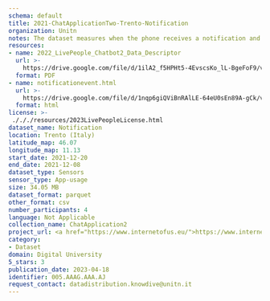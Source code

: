 ```yaml
---
schema: default
title: 2021-ChatApplicationTwo-Trento-Notification
organization: Unitn
notes: The dataset measures when the phone receives a notification and when it is dismissed by the user. The dataset was collected as part of the WeNet project, a Horizon 2020 funded project that aims at developing a diversity-aware, machine-mediated paradigm for social interactions.
resources:
- name: 2022_LivePeople_Chatbot2_Data_Descriptor
  url: >-
    https://drive.google.com/file/d/1ilA2_f5HPHt5-4EvscsKo_lL-BgeFoF9/view?usp=sharing
  format: PDF
- name: notificationevent.html
  url: >-
    https://drive.google.com/file/d/1nqp6giQViBnRAlLE-64eU0sEn89A-gCk/view?usp=sharing
  format: html
license: >-
 ./././resources/2023LivePeopleLicense.html
dataset_name: Notification
location: Trento (Italy)
latitude_map: 46.07
longitude_map: 11.13
start_date: 2021-12-20
end_date: 2021-12-08
dataset_type: Sensors
sensor_type: App-usage
size: 34.05 MB
dataset_format: parquet
other_format: csv
number_participants: 4
language: Not Applicable
collection_name: ChatApplication2
project_url: <a href="https://www.internetofus.eu/">https://www.internetofus.eu/</a>
category:
- Dataset
domain: Digital University
5_stars: 3
publication_date: 2023-04-18
identifier: 005.AAAG.AAA.AJ
request_contact: datadistribution.knowdive@unitn.it
---
```



